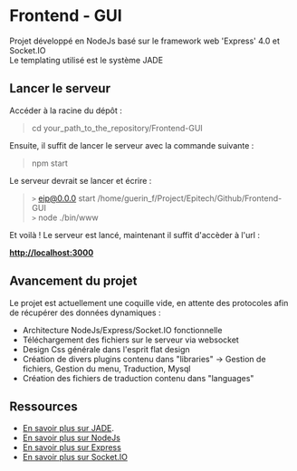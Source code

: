 # Frontend - GUI

Projet développé en NodeJs basé sur le framework web 'Express' 4.0 et Socket.IO  
Le templating utilisé est le système JADE

## Lancer le serveur

Accéder à la racine du dépôt :

> cd your_path_to_the_repository/Frontend-GUI

Ensuite, il suffit de lancer le serveur avec la commande suivante : 

> npm start

Le serveur devrait se lancer et écrire :

> `>` eip@0.0.0 start /home/guerin_f/Project/Epitech/Github/Frontend-GUI  
> `>` node ./bin/www

Et voilà ! Le serveur est lancé, maintenant il suffit d'accèder à l'url : 

**[http://localhost:3000](http://localhost:3000)**


## Avancement du projet

Le projet est actuellement une coquille vide, en attente des protocoles afin de récupérer des données dynamiques : 

- Architecture NodeJs/Express/Socket.IO fonctionnelle
- Téléchargement des fichiers sur le serveur via websocket
- Design Css générale dans l'esprit flat design
- Création de divers plugins contenu dans "libraries" -> Gestion de fichiers, Gestion du menu, Traduction, Mysql
- Création des fichiers de traduction contenu dans "languages"

## Ressources

- [En savoir plus sur JADE](http://jade-lang.com/reference/includes/).
- [En savoir plus sur NodeJs](https://nodejs.org/)
- [En savoir plus sur Express](http://expressjs.com/)
- [En savoir plus sur Socket.IO](http://socket.io/)